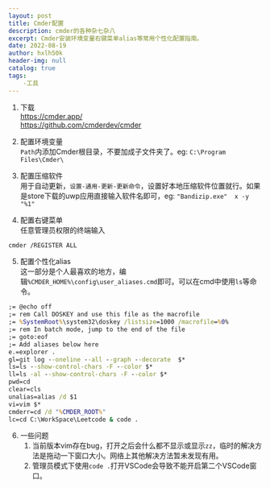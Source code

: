```yaml
---
layout: post
title: Cmder配置
description: cmder的各种杂七杂八
excerpt: Cmder安装环境变量右键菜单alias等常用个性化配置指南。
date: 2022-08-19
author: hxlh50k
header-img: null
catalog: true
tags:
    -工具
---
```


1. 下载  
https://cmder.app/  
https://github.com/cmderdev/cmder  

2. 配置环境变量  
```Path```内添加Cmder根目录，不要加成子文件夹了。eg: ```C:\Program Files\Cmder\```

3. 配置压缩软件  
用于自动更新，```设置-通用-更新-更新命令```，设置好本地压缩软件位置就行。如果是store下载的uwp应用直接输入软件名即可，eg: ```"Bandizip.exe"  x -y "%1"```

4. 配置右键菜单  
任意管理员权限的终端输入
```bash
cmder /REGISTER ALL
```

5. 配置个性化alias  
这一部分是个人最喜欢的地方，编辑```%CMDER_HOME%\config\user_aliases.cmd```即可。可以在cmd中使用```ls```等命令。
```cmd
;= @echo off
;= rem Call DOSKEY and use this file as the macrofile
;= %SystemRoot%\system32\doskey /listsize=1000 /macrofile=%0%
;= rem In batch mode, jump to the end of the file
;= goto:eof
;= Add aliases below here
e.=explorer .
gl=git log --oneline --all --graph --decorate  $*
ls=ls --show-control-chars -F --color $*
ll=ls -al --show-control-chars -F --color $*
pwd=cd
clear=cls
unalias=alias /d $1
vi=vim $*
cmderr=cd /d "%CMDER_ROOT%"
lc=cd C:\WorkSpace\Leetcode & code .
```

6. 一些问题  
    1. 当前版本vim存在bug，打开之后会什么都不显示或显示```zz```，临时的解决方法是拖动一下窗口大小。网络上其他解决方法暂未发现有用。
    2. 管理员模式下使用```code .```打开VSCode会导致不能开启第二个VSCode窗口。